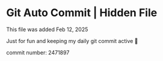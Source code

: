 # Git Auto Commit | Hidden File

This file was added Feb 12, 2025

Just for fun and keeping my daily git commit active 🤪

commit number: 2471897
